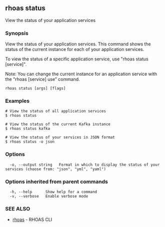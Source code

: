 ## rhoas status

View the status of your application services

### Synopsis

View the status of your application services. This command shows the status of the current instance for each of your application services.

To view the status of a specific application service, use "rhoas status [service]".

Note: You can change the current instance for an application service with the "rhoas [service] use” command.


```
rhoas status [args] [flags]
```

### Examples

```
# View the status of all application services
$ rhoas status

# View the status of the current Kafka instance
$ rhoas status kafka

# View the status of your services in JSON format
$ rhoas status -o json

```

### Options

```
  -o, --output string   Format in which to display the status of your services (choose from: "json", "yml", "yaml")
```

### Options inherited from parent commands

```
  -h, --help      Show help for a command
  -v, --verbose   Enable verbose mode
```

### SEE ALSO

* [rhoas](rhoas.md)	 - RHOAS CLI

